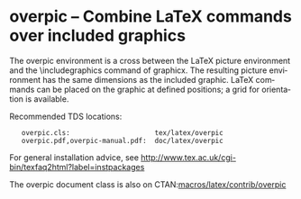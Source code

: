 overpic – Combine LaTeX commands over included graphics
=======================================================

The over­pic en­vi­ron­ment is a cross be­tween the LaTeX pic­ture
en­vi­ron­ment and the \in­clude­graph­ics com­mand of graph­icx. The
re­sult­ing pic­ture en­vi­ron­ment has the same di­men­sions as the in­cluded
graphic. LaTeX com­mands can be placed on the graphic at de­fined po­si­tions;
a grid for ori­en­ta­tion is avail­able.

Recommended TDS locations:
```
   overpic.cls:                     tex/latex/overpic
   overpic.pdf,overpic-manual.pdf:  doc/latex/overpic
```
For general installation advice, see
http://www.tex.ac.uk/cgi-bin/texfaq2html?label=instpackages

The overpic document class is also on CTAN:[macros/latex/contrib/overpic](http://www.ctan.org/pkg/overpic)

